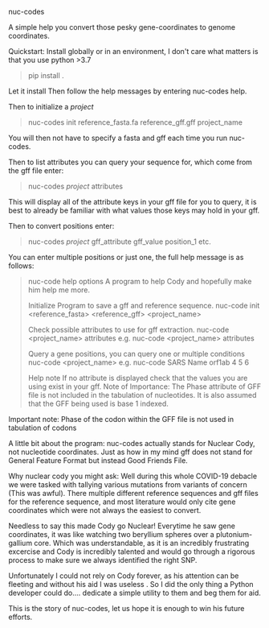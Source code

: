 nuc-codes

A simple help you convert those pesky gene-coordinates to genome coordinates.


Quickstart:
Install globally or in an environment, I don't care what matters is that you use 
python >3.7

>pip install .

Let it install
Then follow the help messages by entering nuc-codes help.

Then to initialize a *project*
>nuc-codes init reference_fasta.fa reference_gff.gff project_name

You will then not have to specify a fasta and gff each time you run nuc-codes.

Then to list attributes you can query your sequence for, which come from the gff file
enter:
>nuc-codes *project* attributes

This will display all of the attribute keys in your gff file for you to query, it is best
to already be familiar with what values those keys may hold in your gff.

Then to convert positions enter:
>nuc-codes *project* gff_attribute gff_value position_1 etc.

You can enter multiple positions or just one, the full help message is as follows:

>nuc-code help options
>A program to help Cody and hopefully make him help me more.
>
>Initialize Program to save a gff and reference sequence.
>nuc-code init <reference_fasta> <reference_gff> <project_name>
>
>Check possible attributes to use for gff extraction.
>nuc-code <project_name> attributes
>e.g. nuc-code <project_name> attributes
>
>Query a gene positions, you can query one or multiple conditions
>nuc-code <project_name> <gff attribute key> <gff attribute key value> <Amino acid positions>
>e.g. nuc-code SARS Name orf1ab 4 5 6
>
>Help note
>If no attribute is displayed check that the values you are using exist in your gff.
>Note of Importance:
>The Phase attribute of GFF file is not included in the tabulation of nucleotides.
>It is also assumed that the GFF being used is base 1 indexed.

Important note:
Phase of the codon within the GFF file is not used in tabulation of codons


A little bit about the program:
nuc-codes actually stands for Nuclear Cody, not nucleotide coordinates. Just as how in
my mind gff does not stand for General Feature Format but instead Good Friends File.

Why nuclear cody you might ask:
Well during this whole COVID-19 debacle we were tasked with tallying various mutations from
variants of concern (This was awful). There multiple different reference sequences and
gff files for the reference sequence, and most literature would only cite gene coordinates
which were not always the easiest to convert.

Needless to say this made Cody go Nuclear! Everytime he saw gene coordinates, it was like watching two beryllium
spheres over a plutonium-gallium core. Which was understandable, as it is an incredibly frustrating excercise
and Cody is incredibly talented and would go through a rigorous process to make sure we always identified the right SNP.

Unfortunately I could not rely on Cody forever, as his attention can be fleeting and without his aid I was useless
. So I did the only thing a Python developer could do.... dedicate a simple utility to them and beg them for aid.

This is the story of nuc-codes, let us hope it is enough to win his future efforts.